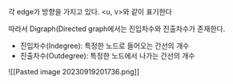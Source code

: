 각 edge가 방향을 가지고 있다. <u, v>와 같이 표기한다

따라서 Digraph(Directed graph에서는 진입차수와 진출차수가 존재한다.
- 진입차수(Indegree): 특정한 노드로 들어오는 간선의 개수
- 진출차수(Outdegree): 특정한 노드에서 나가는 간선의 개수

![[Pasted image 20230919201736.png]]